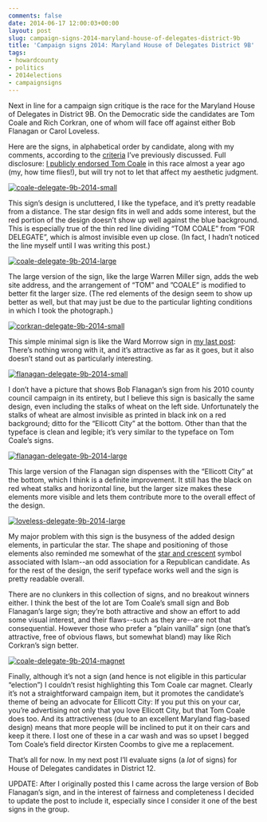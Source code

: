 ```yaml
---
comments: false
date: 2014-06-17 12:00:03+00:00
layout: post
slug: campaign-signs-2014-maryland-house-of-delegates-district-9b
title: 'Campaign signs 2014: Maryland House of Delegates District 9B'
tags:
- howardcounty
- politics
- 2014elections
- campaignsigns
---
```


Next in line for a campaign sign critique is the race for the Maryland House of Delegates in District 9B. On the Democratic side the candidates are Tom Coale and Rich Corkran, one of whom will face off against either Bob Flanagan or Carol Loveless.

Here are the signs, in alphabetical order by candidate, along with my comments, according to the [criteria](/2014/06/04/campaign-signs-2014-judging-criteria/) I’ve previously discussed. Full disclosure: [I publicly endorsed Tom Coale](/2013/06/22/tom-coale-for-delegate-in-district-9b/) in this race almost a year ago (my, how time flies!), but will try not to let that affect my aesthetic judgment.

[![coale-delegate-9b-2014-small](http://hecker.files.wordpress.com/2014/06/coale-delegate-9b-2014-small.jpg?w=625)](https://hecker.files.wordpress.com/2014/06/coale-delegate-9b-2014-small.jpg)

This sign’s design is uncluttered, I like the typeface, and it’s pretty readable from a distance. The star design fits in well and adds some interest, but the red portion of the design doesn’t show up well against the blue background. This is especially true of the thin red line dividing “TOM COALE” from “FOR DELEGATE”, which is almost invisible even up close. (In fact, I hadn’t noticed the line myself until I was writing this post.)

[![coale-delegate-9b-2014-large](http://hecker.files.wordpress.com/2014/06/coale-delegate-9b-2014-large.jpg?w=625)](https://hecker.files.wordpress.com/2014/06/coale-delegate-9b-2014-large.jpg)

The large version of the sign, like the large Warren Miller sign, adds the web site address, and the arrangement of “TOM” and ”COALE” is modified to better fit the larger size. (The red elements of the design seem to show up better as well, but that may just be due to the particular lighting conditions in which I took the photograph.)

[![corkran-delegate-9b-2014-small](http://hecker.files.wordpress.com/2014/06/corkran-delegate-9b-2014-small.jpg?w=625)](https://hecker.files.wordpress.com/2014/06/corkran-delegate-9b-2014-small.jpg)

This simple minimal sign is like the Ward Morrow sign in [my last post](/2014/06/15/campaign-signs-2014-maryland-house-of-delegates-district-9a/): There’s nothing wrong with it, and it’s attractive as far as it goes, but it also doesn’t stand out as particularly interesting.

[![flanagan-delegate-9b-2014-small](http://hecker.files.wordpress.com/2014/06/flanagan-delegate-9b-2014-small.jpg?w=625)](https://hecker.files.wordpress.com/2014/06/flanagan-delegate-9b-2014-small.jpg)

I don’t have a picture that shows Bob Flanagan’s sign from his 2010 county council campaign in its entirety, but I believe this sign is basically the same design, even including the stalks of wheat on the left side. Unfortunately the stalks of wheat are almost invisible as printed in black ink on a red background; ditto for the “Ellicott City” at the bottom. Other than that the typeface is clean and legible; it’s very similar to the typeface on Tom Coale’s signs.

[![flanagan-delegate-9b-2014-large](http://hecker.files.wordpress.com/2014/06/flanagan-delegate-9b-2014-large.jpg?w=625)](https://hecker.files.wordpress.com/2014/06/flanagan-delegate-9b-2014-large.jpg)

This large version of the Flanagan sign dispenses with the “Ellicott City” at the bottom, which I think is a definite improvement. It still has the black on red wheat stalks and horizontal line, but the larger size makes these elements more visible and lets them contribute more to the overall effect of the design.

[![loveless-delegate-9b-2014-large](http://hecker.files.wordpress.com/2014/06/loveless-delegate-9b-2014-large.jpg?w=625)](https://hecker.files.wordpress.com/2014/06/loveless-delegate-9b-2014-large.jpg)

My major problem with this sign is the busyness of the added design elements, in particular the star. The shape and positioning of those elements also reminded me somewhat of the [star and crescent](http://en.wikipedia.org/wiki/Star_and_crescent) symbol associated with Islam--an odd association for a Republican candidate. As for the rest of the design, the serif typeface works well and the sign is pretty readable overall.

There are no clunkers in this collection of signs, and no breakout winners either. I think the best of the lot are Tom Coale’s small sign and Bob Flanagan’s large sign; they’re both attractive and show an effort to add some visual interest, and their flaws--such as they are--are not that consequential. However those who prefer a “plain vanilla” sign (one that’s attractive, free of obvious flaws, but somewhat bland) may like Rich Corkran’s sign better.

[![coale-delegate-9b-2014-magnet](http://hecker.files.wordpress.com/2014/06/coale-delegate-9b-2014-magnet.jpg?w=625)](https://hecker.files.wordpress.com/2014/06/coale-delegate-9b-2014-magnet.jpg)

Finally, although it’s not a sign (and hence is not eligible in this particular “election”) I couldn’t resist highlighting this Tom Coale car magnet. Clearly it’s not a straightforward campaign item, but it promotes the candidate’s theme of being an advocate for Ellicott City: If you put this on your car, you’re advertising not only that you love Ellicott City, but that Tom Coale does too. And its attractiveness (due to an excellent Maryland flag-based design) means that more people will be inclined to put it on their cars and keep it there. I lost one of these in a car wash and was so upset I begged Tom Coale’s field director Kirsten Coombs to give me a replacement.

That’s all for now. In my next post I’ll evaluate signs (a _lot_ of signs) for House of Delegates candidates in District 12.

UPDATE: After I originally posted this I came across the large version of Bob Flanagan’s sign, and in the interest of fairness and completeness I decided to update the post to include it, especially since I consider it one of the best signs in the group.
